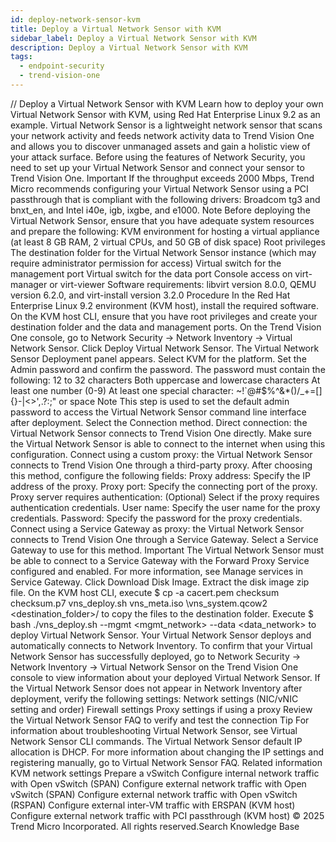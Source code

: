 ```yaml
---
id: deploy-network-sensor-kvm
title: Deploy a Virtual Network Sensor with KVM
sidebar_label: Deploy a Virtual Network Sensor with KVM
description: Deploy a Virtual Network Sensor with KVM
tags:
  - endpoint-security
  - trend-vision-one
---
```


/*<![CDATA[*/ $('#title').html($('meta[name=map-description]').attr('content')); /*]]>*/ Deploy a Virtual Network Sensor with KVM Learn how to deploy your own Virtual Network Sensor with KVM, using Red Hat Enterprise Linux 9.2 as an example. Virtual Network Sensor is a lightweight network sensor that scans your network activity and feeds network activity data to Trend Vision One and allows you to discover unmanaged assets and gain a holistic view of your attack surface. Before using the features of Network Security, you need to set up your Virtual Network Sensor and connect your sensor to Trend Vision One. Important If the throughput exceeds 2000 Mbps, Trend Micro recommends configuring your Virtual Network Sensor using a PCI passthrough that is compliant with the following drivers: Broadcom tg3 and bnxt_en, and Intel i40e, igb, ixgbe, and e1000. Note Before deploying the Virtual Network Sensor, ensure that you have adequate system resources and prepare the following: KVM environment for hosting a virtual appliance (at least 8 GB RAM, 2 virtual CPUs, and 50 GB of disk space) Root privileges The destination folder for the Virtual Network Sensor instance (which may require administrator permission for access) Virtual switch for the management port Virtual switch for the data port Console access on virt-manager or virt-viewer Software requirements: libvirt version 8.0.0, QEMU version 6.2.0, and virt-install version 3.2.0 Procedure In the Red Hat Enterprise Linux 9.2 environment (KVM host), install the required software. On the KVM host CLI, ensure that you have root privileges and create your destination folder and the data and management ports. On the Trend Vision One console, go to Network Security → Network Inventory → Virtual Network Sensor. Click Deploy Virtual Network Sensor. The Virtual Network Sensor Deployment panel appears. Select KVM for the platform. Set the Admin password and confirm the password. The password must contain the following: 12 to 32 characters Both uppercase and lowercase characters At least one number (0-9) At least one special character: ~!`@#$%^&*()/_+=[]{}-\|<>',.?:;" or space Note This step is used to set the default admin password to access the Virtual Network Sensor command line interface after deployment. Select the Connection method. Direct connection: the Virtual Network Sensor connects to Trend Vision One directly. Make sure the Virtual Network Sensor is able to connect to the internet when using this configuration. Connect using a custom proxy: the Virtual Network Sensor connects to Trend Vision One through a third-party proxy. After choosing this method, configure the following fields: Proxy address: Specify the IP address of the proxy. Proxy port: Specify the connecting port of the proxy. Proxy server requires authentication: (Optional) Select if the proxy requires authentication credentials. User name: Specify the user name for the proxy credentials. Password: Specify the password for the proxy credentials. Connect using a Service Gateway as proxy: the Virtual Network Sensor connects to Trend Vision One through a Service Gateway. Select a Service Gateway to use for this method. Important The Virtual Network Sensor must be able to connect to a Service Gateway with the Forward Proxy Service configured and enabled. For more information, see Manage services in Service Gateway. Click Download Disk Image. Extract the disk image zip file. On the KVM host CLI, execute $ cp -a cacert.pem checksum checksum.p7 vns_deploy.sh vns_meta.iso \vns_system.qcow2 <destination_folder>/ to copy the files to the destination folder. Execute $ bash ./vns_deploy.sh --mgmt <mgmt_network> --data <data_network> to deploy Virtual Network Sensor. Your Virtual Network Sensor deploys and automatically connects to Network Inventory. To confirm that your Virtual Network Sensor has successfully deployed, go to Network Security → Network Inventory → Virtual Network Sensor on the Trend Vision One console to view information about your deployed Virtual Network Sensor. If the Virtual Network Sensor does not appear in Network Inventory after deployment, verify the following settings: Network settings (NIC/vNIC setting and order) Firewall settings Proxy settings if using a proxy Review the Virtual Network Sensor FAQ to verify and test the connection Tip For information about troubleshooting Virtual Network Sensor, see Virtual Network Sensor CLI commands. The Virtual Network Sensor default IP allocation is DHCP. For more information about changing the IP settings and registering manually, go to Virtual Network Sensor FAQ. Related information KVM network settings Prepare a vSwitch Configure internal network traffic with Open vSwitch (SPAN) Configure external network traffic with Open vSwitch (SPAN) Configure external network traffic with Open vSwitch (RSPAN) Configure external inter-VM traffic with ERSPAN (KVM host) Configure external network traffic with PCI passthrough (KVM host) © 2025 Trend Micro Incorporated. All rights reserved.Search Knowledge Base